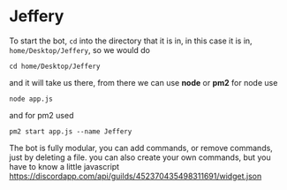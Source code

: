# Jeffery

To start the bot, `cd` into the directory that it is in, in this case it is in, `home/Desktop/Jeffery`, so we would do
```
cd home/Desktop/Jeffery
```
and it will take us there, from there we can use **node** or **pm2**
for node use
```
node app.js
```
and for pm2 used
```
pm2 start app.js --name Jeffery
```
The bot is fully modular, you can add commands, or remove commands, just by deleting a file. you can also create your own commands, but you have to know a little javascript
https://discordapp.com/api/guilds/452370435498311691/widget.json
